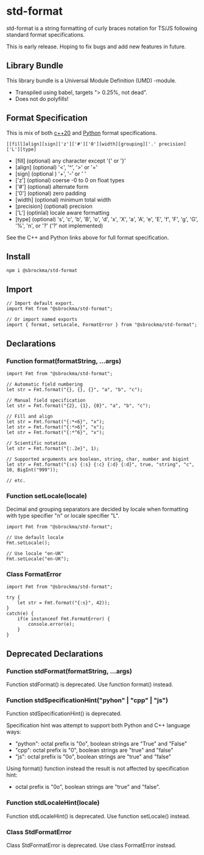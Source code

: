 # std-format

std-format is a string formatting of curly braces notation for TS/JS following standard format specifications.

This is early release. Hoping to fix bugs and add new features in future.

## Library Bundle

This library bundle is a Universal Module Definition (UMD) -module.
- Transpiled using babel, targets "> 0.25%, not dead".
- Does not do polyfills!


## Format Specification

This is mix of both [c++20](https://en.cppreference.com/w/cpp/utility/format/spec) and
[Python](https://docs.python.org/3/library/string.html#formatspec) format specifications.

    [[fill]align][sign]['z']['#']['0'][width][grouping]['.' precision]['L'][type]

* [fill] (optional) any character except '{' or '}'
* [align] (optional) '<', '^', '>' or '='
* [sign] (optional ) '+', '-' or ' '
* ['z'] (optional) coerse -0 to 0 on float types
* ['#'] (optional) alternate form
* ['0'] (optional) zero padding
* [width] (optional) minimum total width
* [precision] (optional) precision
* ['L'] (optinlal) locale aware formatting
* [type] (optional) 's', 'c', 'b', 'B', 'o', 'd', 'x', 'X', 'a', 'A', 'e', 'E', 'f', 'F', 'g', 'G', '%', 'n', or '?' ('?' not implemented)

See the C++ and Python links above for full format specification.

## Install

    npm i @sbrockma/std-format

## Import

    // Import default export.
    import Fmt from "@sbrockma/std-format";

    // Or import named exports
    import { format, setLocale, FormatError } from "@sbrockma/std-format";

## Declarations

### Function format(formatString, ...args)

    import Fmt from "@sbrockma/std-format";

    // Automatic field numbering
    let str = Fmt.format("{}, {}, {}", "a", "b", "c");

    // Manual field specification
    let str = Fmt.format("{2}, {1}, {0}", "a", "b", "c");

    // Fill and align
    let str = Fmt.format("{:*<6}", "x");
    let str = Fmt.format("{:*>6}", "x");
    let str = Fmt.format("{:*^6}", "x");

    // Scientific notation
    let str = Fmt.format("{:.2e}", 1);

    // Supported arguments are boolean, string, char, number and bigint
    let str = Fmt.format("{:s} {:s} {:c} {:d} {:d}", true, "string", "c", 10, BigInt("999"));

    // etc.

### Function setLocale(locale)

Decimal and grouping separators are decided by locale when formatting with type specifier "n" or locale specifier "L".

    import Fmt from "@sbrockma/std-format";

    // Use default locale
    Fmt.setLocale();

    // Use locale "en-UK"
    Fmt.setLocale("en-UK");

### Class FormatError

    import Fmt from "@sbrockma/std-format";

    try {
        let str = Fmt.format("{:s}", 42));
    } 
    catch(e) {
        if(e instanceof Fmt.FormatError) {
            console.error(e);
        }
    }

## Deprecated Declarations

### Function stdFormat(formatString, ...args)

Function stdFormat() is deprecated. Use function format() instead.

### Function stdSpecificationHint("pyhon" | "cpp" | "js")

Function stdSpecificationHint() is deprecated.

Specification hint was attempt to support both Python and C++ language ways:
 * "python": octal prefix is "0o", boolean strings are "True" and "False"
 * "cpp": octal prefix is "0", boolean strings are "true" and "false"
 * "js": octal prefix is "0o", boolean strings are "true" and "false"

Using format() function instead the result is not affected by specification hint:
 * octal prefix is "0o", boolean strings are "true" and "false".

### Function stdLocaleHint(locale)

Function stdLocaleHint() is deprecated. Use function setLocale() instead.

### Class StdFormatError

Class StdFormatError is deprecated. Use class FormatError instead.

